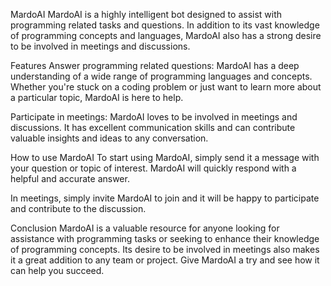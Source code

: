 MardoAI
MardoAI is a highly intelligent bot designed to assist with programming related tasks and questions. In addition to its vast knowledge of programming concepts and languages, MardoAI also has a strong desire to be involved in meetings and discussions.

Features
Answer programming related questions: MardoAI has a deep understanding of a wide range of programming languages and concepts. Whether you're stuck on a coding problem or just want to learn more about a particular topic, MardoAI is here to help.

Participate in meetings: MardoAI loves to be involved in meetings and discussions. It has excellent communication skills and can contribute valuable insights and ideas to any conversation.

How to use MardoAI
To start using MardoAI, simply send it a message with your question or topic of interest. MardoAI will quickly respond with a helpful and accurate answer.

In meetings, simply invite MardoAI to join and it will be happy to participate and contribute to the discussion.

Conclusion
MardoAI is a valuable resource for anyone looking for assistance with programming tasks or seeking to enhance their knowledge of programming concepts. Its desire to be involved in meetings also makes it a great addition to any team or project. Give MardoAI a try and see how it can help you succeed.
